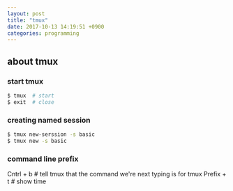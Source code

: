 ```yaml
---
layout: post
title: "tmux"
date: 2017-10-13 14:19:51 +0900
categories: programming
---
```


## about tmux

### start tmux
```bash
$ tmux  # start
$ exit  # close
```

### creating named session
```bash
$ tmux new-serssion -s basic
$ tmux new -s basic
```

### command line prefix
Cntrl + b  # tell tmux that the command we're next typing is for tmux
Prefix + t  # show time
